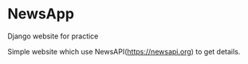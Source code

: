 # NewsApp
Django website for practice

Simple website which use NewsAPI(https://newsapi.org) to get details.
